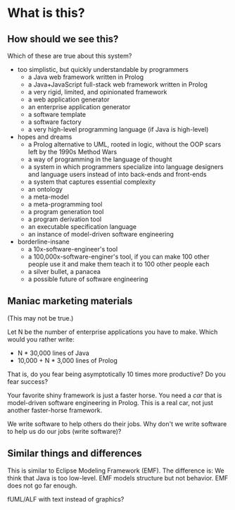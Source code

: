 # What is this?

## How should we see this?

Which of these are true about this system?

- too simplistic, but quickly understandable by programmers
    - a Java web framework written in Prolog
    - a Java+JavaScript full-stack web framework written in Prolog
    - a very rigid, limited, and opinionated framework
    - a web application generator
    - an enterprise application generator
    - a software template
    - a software factory
    - a very high-level programming language (if Java is high-level)
- hopes and dreams
    - a Prolog alternative to UML, rooted in logic,
    without the OOP scars left by the 1990s Method Wars
    - a way of programming in the language of thought
    - a system in which programmers specialize into language designers and language users
    instead of into back-ends and front-ends
    - a system that captures essential complexity
    - an ontology
    - a meta-model
    - a meta-programming tool
    - a program generation tool
    - a program derivation tool
    - an executable specification language
    - an instance of model-driven software engineering
- borderline-insane
    - a 10x-software-engineer's tool
    - a 100,000x-software-enginer's tool,
    if you can make 100 other people use it
    and make them teach it to 100 other people each
    - a silver bullet, a panacea
    - a possible future of software engineering

## Maniac marketing materials

(This may not be true.)

Let N be the number of enterprise applications you have to make.
Which would you rather write:
- N * 30,000 lines of Java
- 10,000 + N * 3,000 lines of Prolog

That is, do you fear being asymptotically 10 times more productive?
Do you fear success?

Your favorite shiny framework is just a faster horse.
You need a _car_ that is model-driven software engineering in Prolog.
This is a real car, not just another faster-horse framework.

We write software to help others do their jobs.
Why don't we write software to help us do our jobs (write software)?

## Similar things and differences

This is similar to Eclipse Modeling Framework (EMF).
The difference is: We think that Java is too low-level.
EMF models structure but not behavior.
EMF does not go far enough.

fUML/ALF with text instead of graphics?

